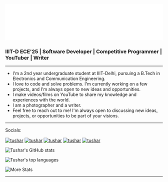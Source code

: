 ![Tushar's GitHub Banner](Tushar%20Chandra%20Logo.png)

### IIIT-D ECE'25 | Software Developer | Competitive Programmer | YouTuber | Writer

----

* I'm a 2nd year undergraduate student at IIIT-Delhi, pursuing a B.Tech in Electronics and Communication Engineering.
* I love to code and solve problems. I'm currently working on a few projects, and I'm always open to new ideas and opportunities.
* I make videos/films on YouTube to share my knowledge and experiences with the world.
* I am a photographer and a writer.
* Feel free to reach out to me! I'm always open to discussing new ideas, projects, or opportunities to be part of your visions.
  
----
Socials:

<a href="www.linkedin.com/in/tusharchandra21" target="blank"><img align="center"
         src="https://img.shields.io/badge/linkedin-%231DA1F2.svg?style=for-the-badge&logo=linkedin&logoColor=white"
         alt="tushar" height="30"/></a>
<a href="mailto:cout.destiny@gmail.com" target="blank"><img align="center"
          src="https://img.shields.io/badge/gmail-D14836.svg?style=for-the-badge&logo=gmail&logoColor=white"
          alt="tushar" height="30"/></a>
<a href="https://www.instagram.com/me_tusharchandra/" target="blank"><img align="center"
          src="https://img.shields.io/badge/instagram-%23E4405F.svg?style=for-the-badge&logo=instagram&logoColor=white"
          alt="tushar" height="30"/></a>
<a href="https://www.youtube.com/tusharchandra" target="blank"><img align="center"
          src="https://img.shields.io/badge/youtube-%23FF0000.svg?style=for-the-badge&logo=youtube&logoColor=white"
          alt="tushar" height="30"/></a>
<a href="https://twitter.com/me_tushari" target="blank"><img align="center"
          src="https://img.shields.io/badge/twitter-%231DA1F2.svg?style=for-the-badge&logo=twitter&logoColor=white"
          alt="tushar" height="30"/></a>

![Tushar's GitHub stats](https://github-readme-stats.vercel.app/api?username=me-tusharchandra&show_icons=true&theme=vue-dark)

![Tushar's top languages](https://github-readme-stats.vercel.app/api/top-langs/?username=me-tusharchandra&layout=compact&show_icons=true&theme=vue-dark)

![More Stats](https://github-readme-streak-stats.herokuapp.com?user=me-tusharchandra&theme=vue-dark)

-----

